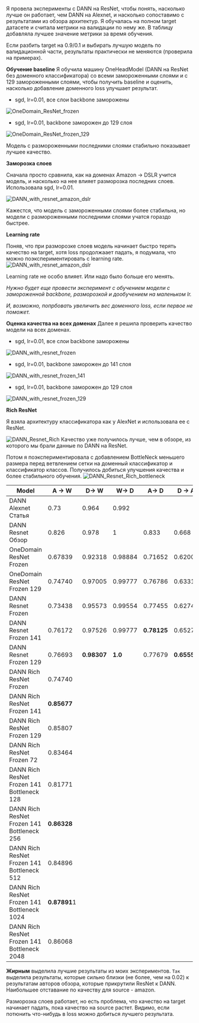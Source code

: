 Я провела эксперименты с DANN на ResNet, чтобы понять, насколько лучше он работает, чем DANN на Alexnet, и насколько сопоставимо с результатами из обзора архитектур.
Я обучалась на полном target датасете и считала метрики на валидации по нему же. В таблицу добавляла лучшее значение метрики за время обучения. 

Если разбить target на 0.9/0.1 и выбирать лучшую модель по валидационной части, результаты практически не меняются (проверила на примерах). 

**Обучение baseline**
Я обучила машину OneHeadModel (DANN на ResNet без доменного классификатора) со всеми замороженными слоями и с 129 замороженными слоями, чтобы получить baseline и оценить, насколько добавление доменного loss улучшает результат.

* sgd, lr=0.01, все слои backbone заморожены

![OneDomain_ResNet_frozen](./plots/OneDomain_ResNet_frozen.png)

* sgd, lr=0.01, backbone заморожен до 129 слоя

![OneDomain_ResNet_frozen_129](./plots/OneDomain_ResNet_frozen_129.png)

Модель с размороженными последними слоями стабильно показывает лучшее качество.

**Заморозка слоев**

Сначала просто сравнила, как на доменах Amazon -> DSLR учится модель, и насколько на нее влияет разморозка последних слоев.
Использовала sgd, lr=0.01.

![DANN_with_resnet_amazon_dslr](./plots/DANN_with_resnet_amazon_dslr.png)

Кажестся, что модель с замороженными слоями более стабильна, но модели с размороженными последними слоями учатся гораздо быстрее. 

**Learning rate**

Поняв, что при разморозке слоев модель начинает быстро терять качество на target, хотя loss продолжаает падать, я подумала, что можно поэкспериментировать с learning rate.
![DANN_with_resnet_amazon_dslr](./plots/DANN_with_resnet_amazon_dslr_learning_rate_exp.png)

Learning rate не особо влияет. Или надо было больше его менять.

*Нужно будет еще провести эксперимент с обучением модели с замороженной backbone, разморозкой и дообучением на маленьком lr.*

*И, возможно, попрбовать увеличить вес доменного loss, если первое не поможет.*

**Оценка качества на всех доменах**
Далее я решила проверить качество модели на всех доменах.

* sgd, lr=0.01, все слои backbone заморожены

![DANN_with_resnet_frozen](./plots/DANN_with_resnet_frozen.png)

* sgd, lr=0.01, backbone заморожен до 141 слоя

![DANN_with_resnet_frozen_141](./plots/DANN_with_resnet_frozen_141.png)

* sgd, lr=0.01, backbone заморожен до 129 слоя

![DANN_with_resnet_frozen_129](./plots/DANN_with_resnet_frozen_129.png)

**Rich ResNet**

Я взяла архитектуру классификатора как у AlexNet и использовала ее с ResNet. 
 
![DANN_Resnet_Rich](./plots/DANN_Resnet_Rich.JPG)
Качество уже получилось лучше, чем в обзоре, из которого мы брали данные по DANN на ResNet.

Потом я поэкспериментировала с добавлением BottleNeck меньшего размера перед ветвлением сетки на доменный классификатор и классификатор классов.
Получилось добиться улучшения качества и более стабильного обучения.
![DANN_Resnet_Rich_bottleneck](./plots/DANN_Resnet_Rich_bottleneck.JPG)

Model | A → W | D→ W | W→ D	| A→ D | D → A | W→ A 
--- | --- | --- | --- | --- | --- | --- |
DANN Alexnet Статья | 0.73 |	0.964 | 0.992||||
DANN Resnet Обзор | 0.826 | 0.978 | 1 | 0.833 | 0.668	| 0.661 |
OneDomain ResNet Frozen | 0.67839 |	0.92318 | 0.98884 | 0.71652 | 0.62003 | 0.63388 |
OneDomain ResNet Frozen 129 | 0.74740 |	0.97005 | 0.99777 | 0.76786 | 0.63317 | **0.64453** |
DANN Resnet Frozen | 0.73438 | 0.95573 | 0.99554 | 0.77455 | 0.62749 | 0.63175 |
DANN Resnet Frozen 141 | 0.76172 | 0.97526 | 0.99777 | **0.78125** | 0.65270 | *0.63849* |
DANN Resnet Frozen 129 | 0.76693 | **0.98307** | **1.0** | 0.77679 | **0.65554** | *0.63849* |
DANN Rich ResNet Frozen | 0.74740 |
DANN Rich ResNet Frozen 141 | **0.85677** | | | | | 0.70916 |
DANN Rich ResNet Frozen 129 | 0.85807 |
DANN Rich ResNet Frozen 72 | 0.83464 |
DANN Rich ResNet Frozen 141 Bottleneck 128 | 0.81771 |
DANN Rich ResNet Frozen 141 Bottleneck 256 | **0.86328** | | | | | 0.70881 |
DANN Rich ResNet Frozen 141 Bottleneck 512 | 0.84896 | | | | | **запущено** |
DANN Rich ResNet Frozen 141 Bottleneck 1024 | **0.87891**1 | | | | | **0.71626** |
DANN Rich ResNet Frozen 141 Bottleneck 2048 | 0.86068 | | | | |  **запущено** |

**Жирным** выделила лучшие результаты из моих экспериментов. 
`Так` выделила результаты, которые сильно близки (не более, чем на 0.02) к результатам авторов обзора, которые прикрутили ResNet к DANN. 
Наибольшее отставание по качеству для source - amazon.

Разморозка слоев работает, но есть проблема, что качество на target начинает падать, пока качество на source растет. Видимо, если потюнить что-нибудь в loss можно добиться лучшего результата. 
 